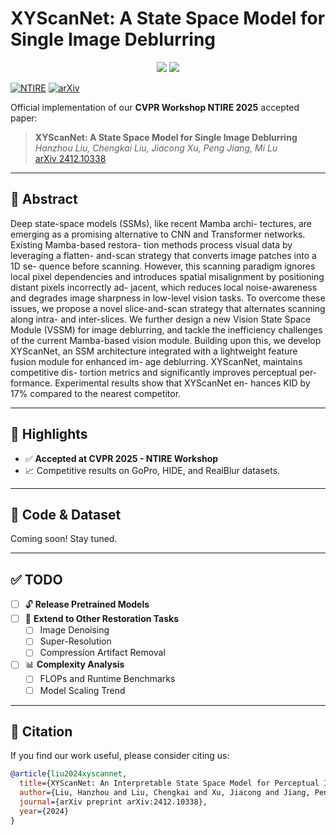 # XYScanNet: A State Space Model for Single Image Deblurring

<p align="center">
  <img src="https://img.shields.io/badge/CVPR--NTIRE%202025-Accepted-brightgreen.svg">
  <img src="https://img.shields.io/badge/arXiv-2412.10338-blue">
</p>

[![NTIRE](https://img.shields.io/badge/CVPR--NTIRE%202025-Accepted-brightgreen.svg)](https://arxiv.org/abs/2412.10338)
[![arXiv](https://img.shields.io/badge/arXiv-2412.10338-b31b1b.svg)](https://arxiv.org/abs/2412.10338)

Official implementation of our **CVPR Workshop NTIRE 2025** accepted paper:

> **XYScanNet: A State Space Model for Single Image Deblurring**  
> *Hanzhou Liu, Chengkai Liu, Jiacong Xu, Peng Jiang, Mi Lu*  
> [arXiv 2412.10338](https://arxiv.org/abs/2412.10338)

---

## 📝 Abstract

Deep state-space models (SSMs), like recent Mamba archi-
tectures, are emerging as a promising alternative to CNN
and Transformer networks. Existing Mamba-based restora-
tion methods process visual data by leveraging a flatten-
and-scan strategy that converts image patches into a 1D se-
quence before scanning. However, this scanning paradigm
ignores local pixel dependencies and introduces spatial
misalignment by positioning distant pixels incorrectly ad-
jacent, which reduces local noise-awareness and degrades
image sharpness in low-level vision tasks. To overcome
these issues, we propose a novel slice-and-scan strategy
that alternates scanning along intra- and inter-slices. We
further design a new Vision State Space Module (VSSM)
for image deblurring, and tackle the inefficiency challenges
of the current Mamba-based vision module. Building upon
this, we develop XYScanNet, an SSM architecture integrated
with a lightweight feature fusion module for enhanced im-
age deblurring. XYScanNet, maintains competitive dis-
tortion metrics and significantly improves perceptual per-
formance. Experimental results show that XYScanNet en-
hances KID by 17% compared to the nearest competitor.

---

## 🚀 Highlights

- ✅ **Accepted at CVPR 2025 - NTIRE Workshop**
- 📈 Competitive results on GoPro, HIDE, and RealBlur datasets.

---

## 📁 Code & Dataset

Coming soon! Stay tuned.

---

## ✅ TODO

- [ ] 🔓 **Release Pretrained Models**
- [ ] 🔄 **Extend to Other Restoration Tasks**
  - [ ] Image Denoising
  - [ ] Super-Resolution
  - [ ] Compression Artifact Removal
- [ ] 📊 **Complexity Analysis**
  - [ ] FLOPs and Runtime Benchmarks
  - [ ] Model Scaling Trend

---

## 📖 Citation

If you find our work useful, please consider citing us:

```bibtex
@article{liu2024xyscannet,
  title={XYScanNet: An Interpretable State Space Model for Perceptual Image Deblurring},
  author={Liu, Hanzhou and Liu, Chengkai and Xu, Jiacong and Jiang, Peng and Lu, Mi},
  journal={arXiv preprint arXiv:2412.10338},
  year={2024}
}
